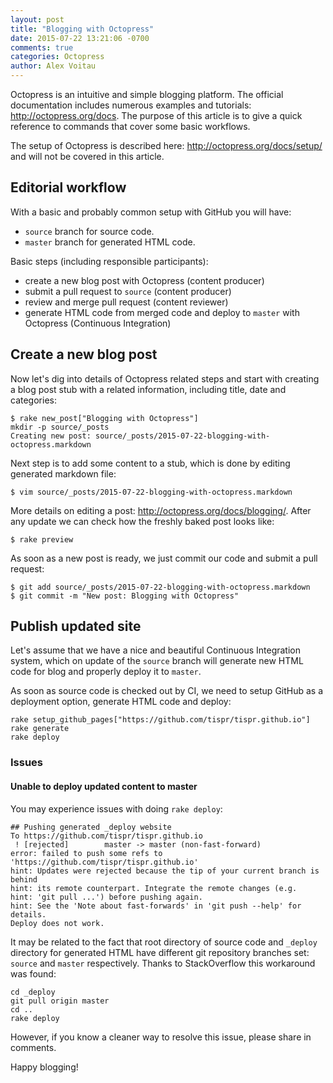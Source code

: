 ```yaml
---
layout: post
title: "Blogging with Octopress"
date: 2015-07-22 13:21:06 -0700
comments: true
categories: Octopress
author: Alex Voitau
---
```

Octopress is an intuitive and simple blogging platform. The official documentation includes numerous examples and tutorials: http://octopress.org/docs. The purpose of this article is to give a quick reference to commands that cover some basic workflows. 

The setup of Octopress is described here: http://octopress.org/docs/setup/ and will not be covered in this article.

## Editorial workflow
With a basic and probably common setup with GitHub you will have:

- `source` branch for source code.
- `master` branch for generated HTML code.

Basic steps (including responsible participants):

- create a new blog post with Octopress (content producer)
- submit a pull request to `source` (content producer)
- review and merge pull request (content reviewer)
- generate HTML code from merged code and deploy to `master` with Octopress (Continuous Integration)

## Create a new blog post
Now let's dig into details of Octopress related steps and start with creating a blog post stub with a related
information, including title, date and categories:
```
$ rake new_post["Blogging with Octopress"]
mkdir -p source/_posts
Creating new post: source/_posts/2015-07-22-blogging-with-octopress.markdown
```

Next step is to add some content to a stub, which is done by editing generated markdown file:
```
$ vim source/_posts/2015-07-22-blogging-with-octopress.markdown
```

More details on editing a post: http://octopress.org/docs/blogging/. After any update we can check how the freshly
baked post looks like:
```
$ rake preview
```

As soon as a new post is ready, we just commit our code and submit a pull request:
```
$ git add source/_posts/2015-07-22-blogging-with-octopress.markdown
$ git commit -m "New post: Blogging with Octopress"
```

## Publish updated site
Let's assume that we have a nice and beautiful Continuous Integration system, which on update of the `source` branch
will generate new HTML code for blog and properly deploy it to `master`.

As soon as source code is checked out by CI, we need to setup GitHub as a deployment option, generate HTML code and deploy:
```
rake setup_github_pages["https://github.com/tispr/tispr.github.io"]
rake generate
rake deploy
```

### Issues
#### Unable to deploy updated content to master
You may experience issues with doing `rake deploy`:

```
## Pushing generated _deploy website
To https://github.com/tispr/tispr.github.io
 ! [rejected]        master -> master (non-fast-forward)
error: failed to push some refs to 'https://github.com/tispr/tispr.github.io'
hint: Updates were rejected because the tip of your current branch is behind
hint: its remote counterpart. Integrate the remote changes (e.g.
hint: 'git pull ...') before pushing again.
hint: See the 'Note about fast-forwards' in 'git push --help' for details.
Deploy does not work.
```

It may be related to the fact that root directory of source code and `_deploy` directory for generated HTML have
different git repository branches set: `source` and `master` respectively. Thanks to StackOverflow this workaround was
found:

```
cd _deploy
git pull origin master
cd ..
rake deploy
```

However, if you know a cleaner way to resolve this issue, please share in comments.

Happy blogging!
